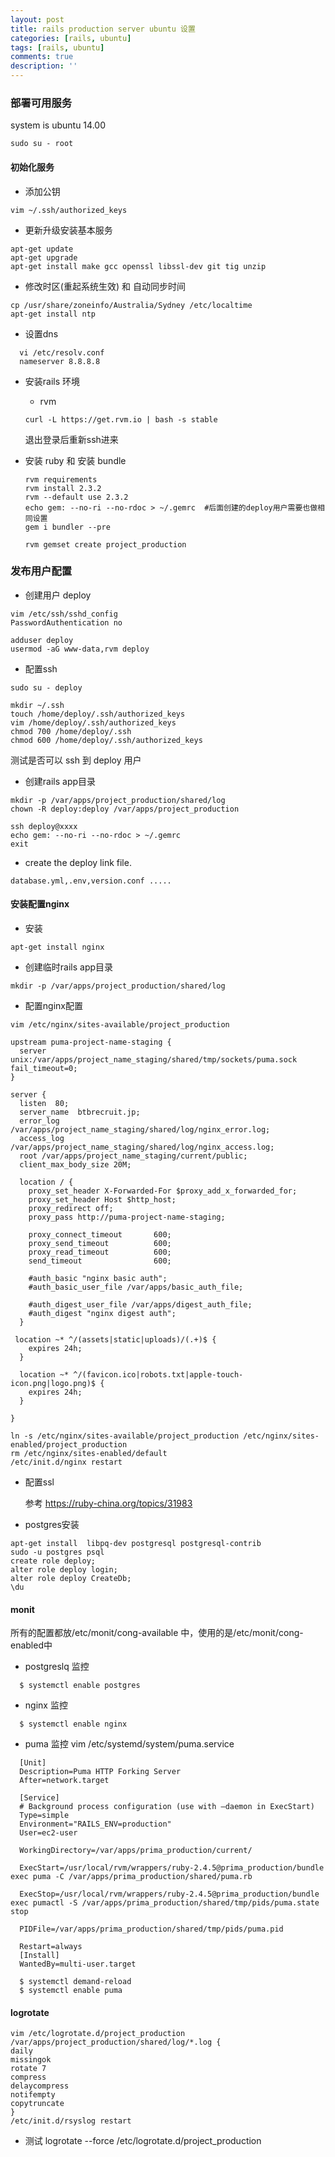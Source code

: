 ```yaml
---
layout: post
title: rails production server ubuntu 设置
categories: [rails, ubuntu]
tags: [rails, ubuntu]
comments: true
description: ''
---
```



### 部署可用服务

system is ubuntu 14.00

`sudo su - root`

#### 初始化服务
  * 添加公钥

  `vim ~/.ssh/authorized_keys`

  * 更新升级安装基本服务

  ~~~
  apt-get update
  apt-get upgrade
  apt-get install make gcc openssl libssl-dev git tig unzip
  ~~~

  * 修改时区(重起系统生效) 和 自动同步时间

  ~~~
  cp /usr/share/zoneinfo/Australia/Sydney /etc/localtime
  apt-get install ntp
  ~~~


  * 设置dns

  ~~~
    vi /etc/resolv.conf
    nameserver 8.8.8.8
  ~~~



  * 安装rails 环境

    * rvm

    ~~~
    curl -L https://get.rvm.io | bash -s stable
    ~~~
    退出登录后重新ssh进来

  * 安装 ruby 和 安装 bundle

    ~~~
    rvm requirements
    rvm install 2.3.2
    rvm --default use 2.3.2
    echo gem: --no-ri --no-rdoc > ~/.gemrc  #后面创建的deploy用户需要也做相同设置
    gem i bundler --pre

    rvm gemset create project_production
    ~~~

### 发布用户配置

  * 创建用户 deploy

  ~~~
  vim /etc/ssh/sshd_config
  PasswordAuthentication no

  adduser deploy
  usermod -aG www-data,rvm deploy
  ~~~

  * 配置ssh

  ~~~
  sudo su - deploy

  mkdir ~/.ssh
  touch /home/deploy/.ssh/authorized_keys
  vim /home/deploy/.ssh/authorized_keys
  chmod 700 /home/deploy/.ssh
  chmod 600 /home/deploy/.ssh/authorized_keys
  ~~~
  测试是否可以 ssh 到 deploy 用户


  * 创建rails app目录

  ~~~
  mkdir -p /var/apps/project_production/shared/log
  chown -R deploy:deploy /var/apps/project_production

  ssh deploy@xxxx
  echo gem: --no-ri --no-rdoc > ~/.gemrc
  exit
  ~~~

  * create the deploy link file.

  `database.yml,.env,version.conf ..... `

#### 安装配置nginx

  * 安装

  ~~~
  apt-get install nginx
  ~~~

  * 创建临时rails app目录

  ~~~
  mkdir -p /var/apps/project_production/shared/log
  ~~~

  * 配置nginx配置

  ~~~
  vim /etc/nginx/sites-available/project_production

  upstream puma-project-name-staging {
    server unix:/var/apps/project_name_staging/shared/tmp/sockets/puma.sock fail_timeout=0;
  }

  server {
    listen  80;
    server_name  btbrecruit.jp;
    error_log   /var/apps/project_name_staging/shared/log/nginx_error.log;
    access_log  /var/apps/project_name_staging/shared/log/nginx_access.log;
    root /var/apps/project_name_staging/current/public;
    client_max_body_size 20M;

    location / {
      proxy_set_header X-Forwarded-For $proxy_add_x_forwarded_for;
      proxy_set_header Host $http_host;
      proxy_redirect off;
      proxy_pass http://puma-project-name-staging;

      proxy_connect_timeout       600;
      proxy_send_timeout          600;
      proxy_read_timeout          600;
      send_timeout                600;

      #auth_basic "nginx basic auth";
      #auth_basic_user_file /var/apps/basic_auth_file;

      #auth_digest_user_file /var/apps/digest_auth_file;
      #auth_digest "nginx digest auth";
    }

   location ~* ^/(assets|static|uploads)/(.+)$ {
      expires 24h;
    }

    location ~* ^/(favicon.ico|robots.txt|apple-touch-icon.png|logo.png)$ {
      expires 24h;
    }

  }

  ln -s /etc/nginx/sites-available/project_production /etc/nginx/sites-enabled/project_production
  rm /etc/nginx/sites-enabled/default
  /etc/init.d/nginx restart
  ~~~

  * 配置ssl

    参考 https://ruby-china.org/topics/31983

  * postgres安装

  ~~~
  apt-get install  libpq-dev postgresql postgresql-contrib
  sudo -u postgres psql
  create role deploy;
  alter role deploy login;
  alter role deploy CreateDb;
  \du
  ~~~

#### monit
  所有的配置都放/etc/monit/cong-available 中，使用的是/etc/monit/cong-enabled中
  * postgreslq 监控

  ~~~
    $ systemctl enable postgres
  ~~~

  * nginx 监控

  ~~~
    $ systemctl enable nginx
  ~~~

  * puma 监控
  vim /etc/systemd/system/puma.service
  ~~~
    [Unit]
    Description=Puma HTTP Forking Server
    After=network.target

    [Service]
    # Background process configuration (use with —daemon in ExecStart)
    Type=simple
    Environment="RAILS_ENV=production"
    User=ec2-user

    WorkingDirectory=/var/apps/prima_production/current/

    ExecStart=/usr/local/rvm/wrappers/ruby-2.4.5@prima_production/bundle exec puma -C /var/apps/prima_production/shared/puma.rb

    ExecStop=/usr/local/rvm/wrappers/ruby-2.4.5@prima_production/bundle exec pumactl -S /var/apps/prima_production/shared/tmp/pids/puma.state stop

    PIDFile=/var/apps/prima_production/shared/tmp/pids/puma.pid

    Restart=always
    [Install]
    WantedBy=multi-user.target
  ~~~

  ~~~
    $ systemctl demand-reload
    $ systemctl enable puma
  ~~~


#### logrotate

  ~~~
  vim /etc/logrotate.d/project_production
  /var/apps/project_production/shared/log/*.log {
  daily
  missingok
  rotate 7
  compress
  delaycompress
  notifempty
  copytruncate
  }
  /etc/init.d/rsyslog restart
  ~~~

  * 测试
  logrotate --force /etc/logrotate.d/project_production
